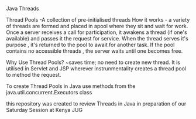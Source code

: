 Java Threads

Thread Pools
-A collection of pre-initialised threads
How it works - a variety of threads are formed and placed in apool where they sit and wait for work. Once a server receives a call for participation, it awakens a thread (if one's available) and passes it the request for service. When the thread serves it's purpose , it's returned to the pool to await for another task. If the pool contains no accessible threads , the server waits until one becomes free.

Why Use Thread Pools?
~saves time; no need to create new thread.
It is utilised in Servlet and JSP wherever instrunmentality creates a thread pool to method the request.

To create Thread Pools in Java use methods from the java.util.concurrent.Executors class

this repository was created to review Threads in Java in preparation of our Saturday Session at Kenya JUG
